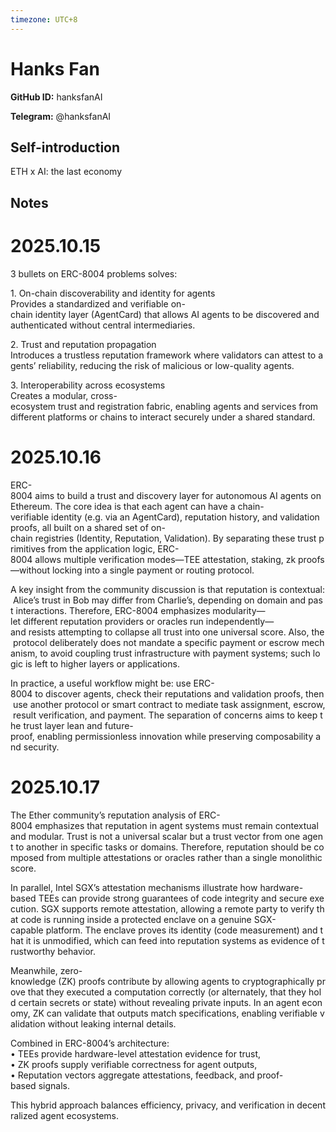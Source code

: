 ```yaml
---
timezone: UTC+8
---
```


# Hanks Fan

**GitHub ID:** hanksfanAI

**Telegram:** @hanksfanAI

## Self-introduction

ETH x AI: the last economy

## Notes
<!-- Content_START -->
# 2025.10.15
<!-- DAILY_CHECKIN_2025-10-15_START -->
3 bullets on ERC-8004 problems solves:  
  
1. On-chain discoverability and identity for agents  
Provides a standardized and verifiable on-chain identity layer (AgentCard) that allows AI agents to be discovered and authenticated without central intermediaries.  
  
2. Trust and reputation propagation  
Introduces a trustless reputation framework where validators can attest to agents’ reliability, reducing the risk of malicious or low-quality agents.  
  
3. Interoperability across ecosystems  
Creates a modular, cross-ecosystem trust and registration fabric, enabling agents and services from different platforms or chains to interact securely under a shared standard.
<!-- DAILY_CHECKIN_2025-10-15_END -->


# 2025.10.16
<!-- DAILY_CHECKIN_2025-10-16_START -->
ERC-8004 aims to build a trust and discovery layer for autonomous AI agents on Ethereum. The core idea is that each agent can have a chain-verifiable identity (e.g. via an AgentCard), reputation history, and validation proofs, all built on a shared set of on-chain registries (Identity, Reputation, Validation). By separating these trust primitives from the application logic, ERC-8004 allows multiple verification modes—TEE attestation, staking, zk proofs—without locking into a single payment or routing protocol.  
  
A key insight from the community discussion is that reputation is contextual: Alice’s trust in Bob may differ from Charlie’s, depending on domain and past interactions. Therefore, ERC-8004 emphasizes modularity—let different reputation providers or oracles run independently—and resists attempting to collapse all trust into one universal score. Also, the protocol deliberately does not mandate a specific payment or escrow mechanism, to avoid coupling trust infrastructure with payment systems; such logic is left to higher layers or applications.  
  
In practice, a useful workflow might be: use ERC-8004 to discover agents, check their reputations and validation proofs, then use another protocol or smart contract to mediate task assignment, escrow, result verification, and payment. The separation of concerns aims to keep the trust layer lean and future-proof, enabling permissionless innovation while preserving composability and security.
<!-- DAILY_CHECKIN_2025-10-16_END -->


# 2025.10.17
<!-- DAILY_CHECKIN_2025-10-17_START -->
The Ether community’s reputation analysis of ERC-8004 emphasizes that reputation in agent systems must remain contextual and modular. Trust is not a universal scalar but a trust vector from one agent to another in specific tasks or domains. Therefore, reputation should be composed from multiple attestations or oracles rather than a single monolithic score.  
  
In parallel, Intel SGX’s attestation mechanisms illustrate how hardware-based TEEs can provide strong guarantees of code integrity and secure execution. SGX supports remote attestation, allowing a remote party to verify that code is running inside a protected enclave on a genuine SGX-capable platform. The enclave proves its identity (code measurement) and that it is unmodified, which can feed into reputation systems as evidence of trustworthy behavior.  
  
Meanwhile, zero-knowledge (ZK) proofs contribute by allowing agents to cryptographically prove that they executed a computation correctly (or alternately, that they hold certain secrets or state) without revealing private inputs. In an agent economy, ZK can validate that outputs match specifications, enabling verifiable validation without leaking internal details.  
  
Combined in ERC-8004’s architecture:  
• TEEs provide hardware-level attestation evidence for trust,  
• ZK proofs supply verifiable correctness for agent outputs,  
• Reputation vectors aggregate attestations, feedback, and proof-based signals.  
  
This hybrid approach balances efficiency, privacy, and verification in decentralized agent ecosystems.
<!-- DAILY_CHECKIN_2025-10-17_END -->
<!-- Content_END -->
